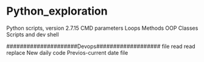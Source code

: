 # Python_exploration
Python scripts, version 2.7.15
CMD parameters
Loops
Methods
OOP
Classes
Scripts and dev shell

#####################Devops###################
file read
read replace
New daily code
Previos-current date file

